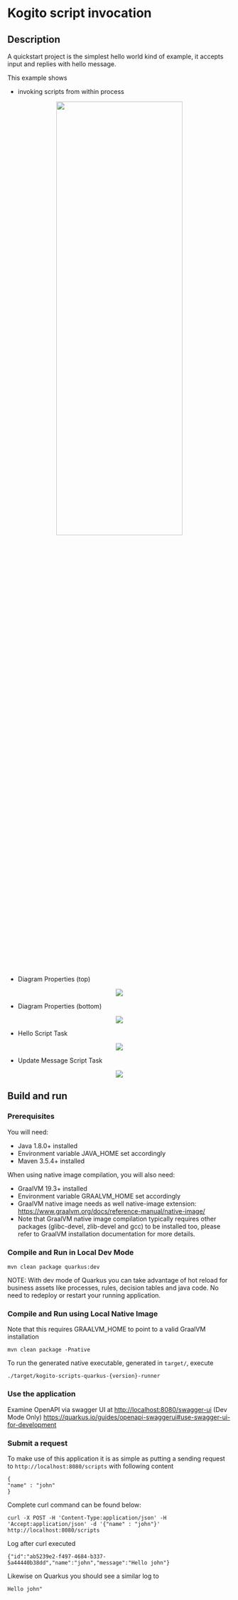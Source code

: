 # Kogito script invocation

## Description

A quickstart project is the simplest hello world kind of example, it accepts input and replies with hello message.

This example shows

* invoking scripts from within process
		
<p align="center"><img width=75% height=50% src="docs/images/process.png"></p>

* Diagram Properties (top)
<p align="center"><img src="docs/images/diagramProperties.png"></p>

* Diagram Properties (bottom)
<p align="center"><img src="docs/images/diagramProperties2.png"></p>

* Hello Script Task
<p align="center"><img src="docs/images/sayHelloScriptTask.png"></p>	

* Update Message Script Task
<p align="center"><img src="docs/images/updateMessageScriptTask.png"></p>


## Build and run

### Prerequisites
 
You will need:
  - Java 1.8.0+ installed 
  - Environment variable JAVA_HOME set accordingly
  - Maven 3.5.4+ installed

When using native image compilation, you will also need: 
  - GraalVM 19.3+ installed  
  - Environment variable GRAALVM_HOME set accordingly
  - GraalVM native image needs as well native-image extension: https://www.graalvm.org/docs/reference-manual/native-image/        
  - Note that GraalVM native image compilation typically requires other packages (glibc-devel, zlib-devel and gcc) to be installed too, please refer to GraalVM installation documentation for more details.
    
### Compile and Run in Local Dev Mode

```
mvn clean package quarkus:dev    
```

NOTE: With dev mode of Quarkus you can take advantage of hot reload for business assets like processes, rules, decision tables and java code. No need to redeploy or restart your running application.


### Compile and Run using Local Native Image
Note that this requires GRAALVM_HOME to point to a valid GraalVM installation

```
mvn clean package -Pnative
```
  
To run the generated native executable, generated in `target/`, execute

```
./target/kogito-scripts-quarkus-{version}-runner
```

### Use the application

Examine OpenAPI via swagger UI at [http://localhost:8080/swagger-ui](http://localhost:8080/swagger-ui)
(Dev Mode Only) https://quarkus.io/guides/openapi-swaggerui#use-swagger-ui-for-development

### Submit a request

To make use of this application it is as simple as putting a sending request to `http://localhost:8080/scripts`  with following content 

```
{
"name" : "john"
}

```

Complete curl command can be found below:

```
curl -X POST -H 'Content-Type:application/json' -H 'Accept:application/json' -d '{"name" : "john"}' http://localhost:8080/scripts
```

Log after curl executed
```
{"id":"ab5239e2-f497-4684-b337-5a44440b38dd","name":"john","message":"Hello john"} 
```

Likewise on Quarkus you should see a similar log to
```
Hello john"
```